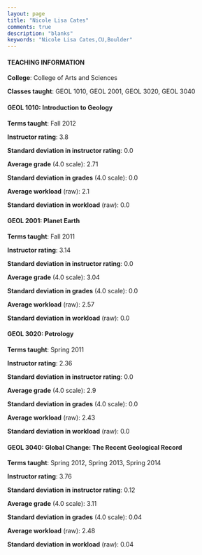 ```yaml
---
layout: page
title: "Nicole Lisa Cates" 
comments: true
description: "blanks"
keywords: "Nicole Lisa Cates,CU,Boulder"
---
```

<head>
<script src="https://ajax.googleapis.com/ajax/libs/jquery/2.1.3/jquery.min.js"></script>
<script src="https://dl.dropboxusercontent.com/s/pc42nxpaw1ea4o9/highcharts.js?dl=0"></script>
<!-- <script src="../assets/js/highcharts.js"></script> -->
<style type="text/css">@font-face {
	font-family: "Bebas Neue";
	src: url(https://www.filehosting.org/file/details/544349/BebasNeue Regular.otf) format("opentype");
	}
	h1.Bebas { 
		font-family: "Bebas Neue", Verdana, Tahoma;
	}
</style>
</head>
	   
#### TEACHING INFORMATION

**College**: College of Arts and Sciences

**Classes taught**: GEOL 1010, GEOL 2001, GEOL 3020, GEOL 3040

#### GEOL 1010: Introduction to Geology

**Terms taught**: Fall 2012

**Instructor rating**: 3.8

**Standard deviation in instructor rating**: 0.0

**Average grade** (4.0 scale): 2.71

**Standard deviation in grades** (4.0 scale): 0.0

**Average workload** (raw): 2.1

**Standard deviation in workload** (raw): 0.0

#### GEOL 2001: Planet Earth

**Terms taught**: Fall 2011

**Instructor rating**: 3.14

**Standard deviation in instructor rating**: 0.0

**Average grade** (4.0 scale): 3.04

**Standard deviation in grades** (4.0 scale): 0.0

**Average workload** (raw): 2.57

**Standard deviation in workload** (raw): 0.0

#### GEOL 3020: Petrology

**Terms taught**: Spring 2011

**Instructor rating**: 2.36

**Standard deviation in instructor rating**: 0.0

**Average grade** (4.0 scale): 2.9

**Standard deviation in grades** (4.0 scale): 0.0

**Average workload** (raw): 2.43

**Standard deviation in workload** (raw): 0.0

#### GEOL 3040: Global Change: The Recent Geological Record

**Terms taught**: Spring 2012, Spring 2013, Spring 2014

**Instructor rating**: 3.76

**Standard deviation in instructor rating**: 0.12

**Average grade** (4.0 scale): 3.11

**Standard deviation in grades** (4.0 scale): 0.04

**Average workload** (raw): 2.48

**Standard deviation in workload** (raw): 0.04

